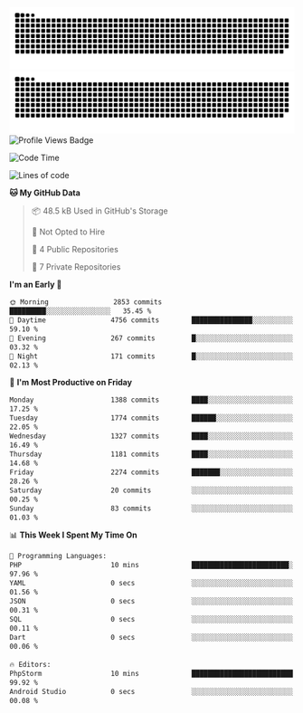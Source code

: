 <img src="https://github.com/nielsbaggerman/nielsbaggerman/blob/output/github-contribution-grid-snake.svg#gh-light-mode-only" alt="GitHub Snake Light">
<img src="https://github.com/nielsbaggerman/nielsbaggerman/blob/output/github-contribution-grid-snake-dark.svg#gh-dark-mode-only" alt="GitHub Snake Dark">
<img src="https://komarev.com/ghpvc/?username=nielsbaggerman&amp;label=Profile+Views" alt="Profile Views Badge" />

<!--START_SECTION:waka-->
![Code Time](http://img.shields.io/badge/Code%20Time-2%2C268%20hrs%2021%20mins-blue)

![Lines of code](https://img.shields.io/badge/From%20Hello%20World%20I%27ve%20Written-9.4%20million%20lines%20of%20code-blue)

**🐱 My GitHub Data** 

> 📦 48.5 kB Used in GitHub's Storage 
 > 
> 🚫 Not Opted to Hire
 > 
> 📜 4 Public Repositories 
 > 
> 🔑 7 Private Repositories 
 > 
**I'm an Early 🐤** 

```text
🌞 Morning                2853 commits        █████████░░░░░░░░░░░░░░░░   35.45 % 
🌆 Daytime                4756 commits        ███████████████░░░░░░░░░░   59.10 % 
🌃 Evening                267 commits         █░░░░░░░░░░░░░░░░░░░░░░░░   03.32 % 
🌙 Night                  171 commits         █░░░░░░░░░░░░░░░░░░░░░░░░   02.13 % 
```
📅 **I'm Most Productive on Friday** 

```text
Monday                   1388 commits        ████░░░░░░░░░░░░░░░░░░░░░   17.25 % 
Tuesday                  1774 commits        ██████░░░░░░░░░░░░░░░░░░░   22.05 % 
Wednesday                1327 commits        ████░░░░░░░░░░░░░░░░░░░░░   16.49 % 
Thursday                 1181 commits        ████░░░░░░░░░░░░░░░░░░░░░   14.68 % 
Friday                   2274 commits        ███████░░░░░░░░░░░░░░░░░░   28.26 % 
Saturday                 20 commits          ░░░░░░░░░░░░░░░░░░░░░░░░░   00.25 % 
Sunday                   83 commits          ░░░░░░░░░░░░░░░░░░░░░░░░░   01.03 % 
```


📊 **This Week I Spent My Time On** 

```text
💬 Programming Languages: 
PHP                      10 mins             ████████████████████████░   97.96 % 
YAML                     0 secs              ░░░░░░░░░░░░░░░░░░░░░░░░░   01.56 % 
JSON                     0 secs              ░░░░░░░░░░░░░░░░░░░░░░░░░   00.31 % 
SQL                      0 secs              ░░░░░░░░░░░░░░░░░░░░░░░░░   00.11 % 
Dart                     0 secs              ░░░░░░░░░░░░░░░░░░░░░░░░░   00.06 % 

🔥 Editors: 
PhpStorm                 10 mins             █████████████████████████   99.92 % 
Android Studio           0 secs              ░░░░░░░░░░░░░░░░░░░░░░░░░   00.08 % 
```


<!--END_SECTION:waka-->
